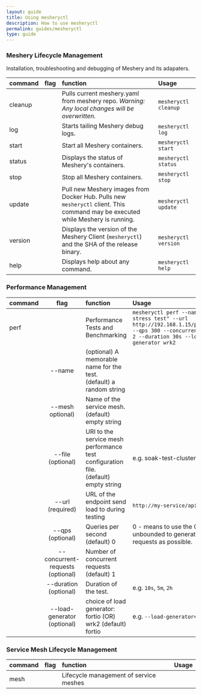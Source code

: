 ```yaml
---
layout: guide
title: Using mesheryctl
description: How to use mesheryctl
permalink: guides/mesheryctl
type: guide
---
```


### Meshery Lifecycle Management
Installation, troubleshooting and debugging of Meshery and its adapaters.

| command   | flag  | function                  | Usage                     |
|:----------|:-----:|:--------------------------|:--------------------------|
|cleanup    |       |Pulls current meshery.yaml from meshery repo. *Warning: Any local changes will be overwritten.* | `mesheryctl cleanup` |
|log        |       |Starts tailing Meshery debug logs.              | `mesheryctl log` |
|start      |       |Start all Meshery containers.   | `mesheryctl start` |
|status     |       |Displays the status of Meshery's containers.       | `mesheryctl status` |
|stop       |       |Stop all Meshery containers.    | `mesheryctl stop` |
|update     |       |Pull new Meshery images from Docker Hub. Pulls new `mesheryctl` client. This command may be executed while Meshery is running. | `mesheryctl update` |
|version    |       |Displays the version of the Meshery Client (`mesheryctl`) and the SHA of the release binary.     | `mesheryctl version` |
|help       |       |Displays help about any command.     | `mesheryctl help` |


### Performance Management

| command   | flag          | function                  | Usage                     |
|:----------|:-------------:|:--------------------------|:--------------------------|
|perf       |                | Performance Tests and Benchmarking | `mesheryctl perf --name "a quick stress test" --url http://192.168.1.15/productpage --qps 300 --concurrent-requests 2 --duration 30s --load-generator wrk2` |
|           | --name        |(optional) A memorable name for the test.<br> (default) a random string|   |
|           | --mesh optional)| Name of the service mesh. (default) empty string|    |
|           | --file (optional)| URI to the service mesh performance test configuration file.<br>(default) empty string| e.g. soak-test-clusterA.yaml |
|           | --url (required)| URL of the endpoint send load to during testing| `http://my-service/api/v1/test` |
|           | --qps (optional)| Queries per second (default) 0| 0 - means to use the CPU unbounded to generate as many requests as possible.  |
|           | --concurrent-requests (optional)| Number of concurrent requests<br>(default) 1|  |
|           | --duration (optional) | Duration of the test. | e.g. `10s`, `5m`, `2h` |   |
|           | --load-generator (optional)| choice of load generator: fortio (OR) wrk2 (default) fortio| e.g. `--load-generator=fortio`  |

### Service Mesh Lifecycle Management

| command   | flag          | function                  | Usage                     |
|:----------|:-------------:|:--------------------------|:--------------------------|
|mesh       |               | Lifecycle management of service meshes| |
